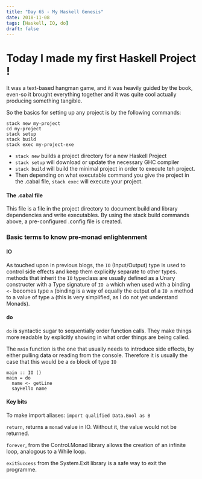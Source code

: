 ```yaml
---
title: "Day 65 - My Haskell Genesis"
date: 2018-11-08
tags: [Haskell, IO, do]
draft: false
---
```

# Today I made my first Haskell Project !

It was a text-based hangman game, and it was heavily guided by the book, even-so it brought everything together and it was quite cool actually producing something tangible.

So the basics for setting up any project is by the following commands:
```
stack new my-project
cd my-project
stack setup
stack build
stack exec my-project-exe
```

- `stack new` builds a project directory for a new Haskell Project
- `stack setup` will download or update the necessary GHC compiler
- `stack build` will build the minimal project in order to execute teh project.
- Then depending on what executable command you give the project in the .cabal file, `stack exec` will execute your project.

#### The .cabal file
This file is a file in the project directory to document build and library dependencies and write executables. By using the stack build commands above, a pre-configured .config file is created.

### Basic terms to know pre-monad enlightenment

#### IO
As touched upon in previous blogs, the `IO`  (Input/Output) type is used to control side effects and keep them explicitly separate to other types.
methods that inherit the `IO` typeclass are usually defined as a Unary constructer with a Type signature of `IO a` which when used with a binding `<-` becomes type `a` (binding is a way of equally the output of a `IO a` method to a value of type `a` (this is very simplified, as I do not yet understand Monads).

#### do

`do` is syntactic sugar to sequentially order function calls. They make things more readable by explicitly showing in what order things are being called.

The `main` function is the one that usually needs to introduce side effects, by either pulling data or reading from the console. Therefore it is usually the case that this would be a `do` block of type `IO`

```
main :: IO ()
main = do
  name <- getLine
  sayHello name
```

#### Key bits

To make import aliases: `import qualified Data.Bool as B`

`return`, returns a `monad` value in IO. Without it, the value would not be returned.

`forever`, from the Control.Monad library allows the creation of an infinite loop, analogous to a While loop.

`exitSuccess` from the System.Exit library is a safe way to exit the programme.
